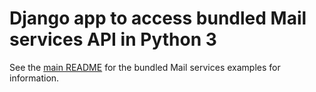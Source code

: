 # Django app to access bundled Mail services API in Python 3

See the [main README](../README.md) for the bundled Mail services examples
for information.
